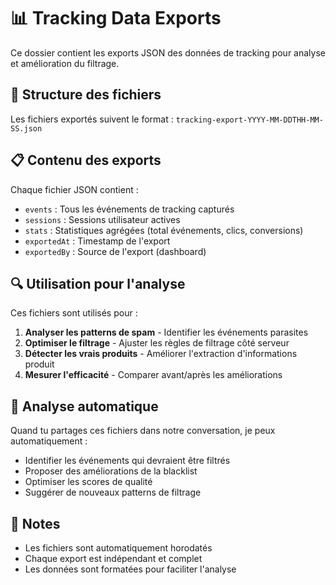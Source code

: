 # 📊 Tracking Data Exports

Ce dossier contient les exports JSON des données de tracking pour analyse et amélioration du filtrage.

## 📁 Structure des fichiers

Les fichiers exportés suivent le format : `tracking-export-YYYY-MM-DDTHH-MM-SS.json`

## 📋 Contenu des exports

Chaque fichier JSON contient :
- `events` : Tous les événements de tracking capturés
- `sessions` : Sessions utilisateur actives
- `stats` : Statistiques agrégées (total événements, clics, conversions)
- `exportedAt` : Timestamp de l'export
- `exportedBy` : Source de l'export (dashboard)

## 🔍 Utilisation pour l'analyse

Ces fichiers sont utilisés pour :
1. **Analyser les patterns de spam** - Identifier les événements parasites
2. **Optimiser le filtrage** - Ajuster les règles de filtrage côté serveur
3. **Détecter les vrais produits** - Améliorer l'extraction d'informations produit
4. **Mesurer l'efficacité** - Comparer avant/après les améliorations

## 🤖 Analyse automatique

Quand tu partages ces fichiers dans notre conversation, je peux automatiquement :
- Identifier les événements qui devraient être filtrés
- Proposer des améliorations de la blacklist
- Optimiser les scores de qualité
- Suggérer de nouveaux patterns de filtrage

## 📝 Notes

- Les fichiers sont automatiquement horodatés
- Chaque export est indépendant et complet
- Les données sont formatées pour faciliter l'analyse
